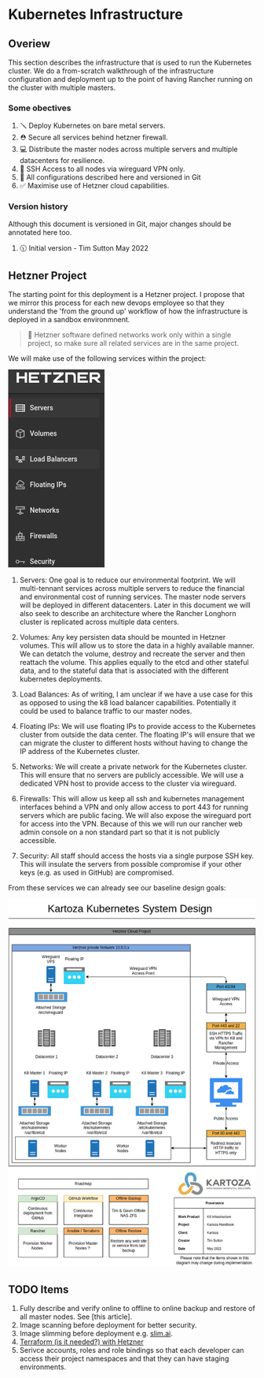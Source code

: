 # Kubernetes Infrastructure

## Overiew

This section describes the infrastructure that is used to run the Kubernetes cluster. We do a from-scratch walkthrough of the infrastructure configuration and deployment up to the point of having Rancher running on the cluster with multiple masters.

### Some obectives

1. 🪛 Deploy Kubernetes on bare metal servers.
2. ⛑️ Secure all services behind hetzner firewall.
3. 💻 Distribute the master nodes across multiple servers and multiple datacenters for resilience.
4. 👮 SSH Access to all nodes via wireguard VPN only.
5. 📔 All configurations described here and versioned in Git
6. ✅ Maximise use of Hetzner cloud capabilities.

### Version history

Although this document is versioned in Git, major changes should be annotated here too.

1. 🕥️ Initial version - Tim Sutton May 2022

## Hetzner Project

The starting point for this deployment is a Hetzner project. I propose that we mirror this process for each new devops employee so that they understand the 'from the ground up' workflow of how the infrastructure is deployed in a sandbox environmnent.

> 📔 Hetzner software defined networks work only within a single project, so make sure all related services are in the same project.

We will make use of the following services within the project:

![Hetzner Services](img/hetzner-services.png)

1. Servers: One goal is to reduce our environmental footprint. We will multi-tennant services across multiple servers to reduce the financial and environmental cost of running services. The master node servers will be deployed in different datacenters. Later in this document we will also seek to describe an architecture where the Rancher Longhorn cluster is replicated across multiple data centers.

2. Volumes: Any key persisten data should be mounted in Hetzner volumes. This will allow us to store the data in a highly available manner. We can detatch the volume, destroy and recreate the server and then reattach the volume. This applies equally to the etcd and other stateful data, and to the stateful data that is associated with the different kubernetes deployments.

3. Load Balances: As of writing, I am unclear if we have a use case for this as opposed to using the k8 load balancer capabilities. Potentially it could be used to balance traffic to our master nodes.

4. Floating IPs: We will use floating IPs to provide access to the Kubernetes cluster from outside the data center. The floating IP's will ensure that we can migrate the cluster to different hosts without having to change the IP address of the Kubernetes cluster.

5. Networks: We will create a private network for the Kubernetes cluster. This will ensure that no servers are publicly accessible. We will use a dedicated VPN host to provide access to the cluster via wireguard.

6. Firewalls: This will allow us keep all ssh and kubernetes management interfaces behind a VPN and only allow access to port 443 for running servers which are public facing. We will also expose the wireguard port for access into the VPN. Because of this we will run our rancher web admin console on a non standard part so that it is not publicly accessible.

7. Security: All staff should access the hosts via a single purpose SSH key. This will insulate the servers from possible compromise if your other keys (e.g. as used in GitHub) are compromised.

From these services we can already see our baseline design goals:

![Hetzner Architecture](img/k8-overview.png)

## TODO Items

1. Fully describe and verify online to offline to online backup and restore of all master nodes. See [this article].
2. Image scanning before deployment for better security.
3. Image slimming before deployment e.g. [slim.ai](https://www.slim.ai/).
3. [Terraform (is it needed?) with Hetzner](https://registry.terraform.io/providers/hetznercloud/hcloud/latest/docs)
4. Serivce accounts, roles and role bindings so that each developer can access their project namespaces and that they can have staging environments.
